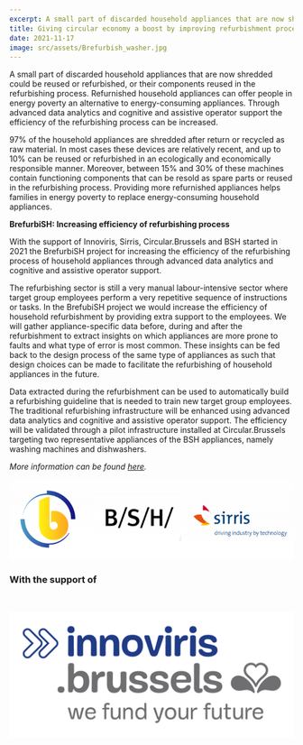```yaml
---
excerpt: A small part of discarded household appliances that are now shredded could be reused or refurbished, or their components reused in the refurbishing process. Refurnished household appliances can offer people in energy poverty an alternative to energy-consuming appliances. Through advanced data analytics and cognitive and assistive operator support the efficiency of the refurbishing process can be increased.
title: Giving circular economy a boost by improving refurbishment process of household appliances
date: 2021-11-17
image: src/assets/Brefurbish_washer.jpg
---
```

<div class="text-xl text-gray-700 font-semibold">
A small part of discarded household appliances that are now shredded could be reused or refurbished, or their components reused in the refurbishing process. Refurnished household appliances can offer people in energy poverty an alternative to energy-consuming appliances. Through advanced data analytics and cognitive and assistive operator support the efficiency of the refurbishing process can be increased.

97% of the household appliances are shredded after return or recycled as raw material. In most cases these devices are relatively recent, and up to 10% can be reused or refurbished in an ecologically and economically responsible manner. Moreover, between 15% and 30% of these machines contain functioning components that can be resold as spare parts or reused in the refurbishing process. Providing more refurnished appliances helps families in energy poverty to replace energy-consuming household appliances.<em>&nbsp;</em>

<strong>BrefurbiSH: Increasing efficiency of refurbishing process</strong>

With the support of Innoviris, Sirris, Circular.Brussels and BSH started in 2021 the BrefurbiSH project for increasing the efficiency of the refurbishing process of household appliances through advanced data analytics and cognitive and assistive operator support.

The refurbishing sector is still a very manual labour-intensive sector where target group employees perform a very repetitive sequence of instructions or tasks. In the BrefubiSH project we would increase the efficiency of household refurbishment by providing extra support to the employees. We will gather appliance-specific data before, during and after the refurbishment to extract insights on which appliances are more prone to faults and what type of error is most common. These insights can be fed back to the design process of the same type of appliances as such that design choices can be made to facilitate the refurbishing of household appliances in the future.

Data extracted during the refurbishment can be used to automatically build a refurbishing guideline that is needed to train new target group employees. The traditional refurbishing infrastructure will be enhanced using advanced data analytics and cognitive and assistive operator support. The efficiency will be validated through a pilot infrastructure installed at Circular.Brussels targeting two representative appliances of the BSH appliances, namely washing machines and dishwashers.

<p><em>More information can be found&nbsp;<a href="https://elucidatalab.be/projects/increasing-efficiency-refurbishing-process-household-appliances-through-advanced-data-0" rel="noopener" target="_blank">here</a>.&nbsp;</em></p>

<p><img alt="BrefurbiSH_0.png" src="src/assets/BrefurbiSH_0.png" /></p>

<h3>With the support of&nbsp;</h3>

<p>&nbsp;</p>

<p><img alt="RGB_innoviris_we fund your future_MAIN LOGO.jpg" src="src/assets/RGB_innoviris_we fund your future_MAIN LOGO.jpg" /></p>
</div>